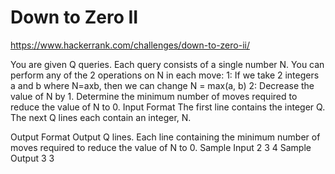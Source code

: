 # Down to Zero II


https://www.hackerrank.com/challenges/down-to-zero-ii/

You are given Q queries. Each query consists of a single number N. You can perform any of the 2 operations on N in each move:
1: If we take 2 integers a and b where N=axb, then we can change N = max(a, b)
2: Decrease the value of N by 1.
Determine the minimum number of moves required to reduce the value of N to 0.
Input Format
The first line contains the integer Q. 
The next Q lines each contain an integer, N.

 

Output Format
Output Q lines. Each line containing the minimum number of moves required to reduce the value of N to 0.
Sample Input
2
3
4
Sample Output
3
3
